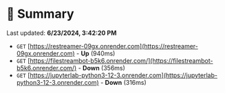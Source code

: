 # 📖 Summary
Last updated: **6/23/2024, 3:42:20 PM**

- `GET` [https://restreamer-09gx.onrender.com](https://restreamer-09gx.onrender.com) - **Up** (940ms)
- `GET` [https://filestreambot-b5k6.onrender.com/](https://filestreambot-b5k6.onrender.com/) - **Down** (356ms)
- `GET` [https://jupyterlab-python3-12-3.onrender.com](https://jupyterlab-python3-12-3.onrender.com) - **Down** (316ms)
